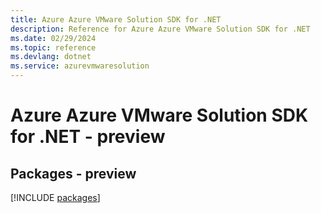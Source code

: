 ```yaml
---
title: Azure Azure VMware Solution SDK for .NET
description: Reference for Azure Azure VMware Solution SDK for .NET
ms.date: 02/29/2024
ms.topic: reference
ms.devlang: dotnet
ms.service: azurevmwaresolution
---
```

# Azure Azure VMware Solution SDK for .NET - preview
## Packages - preview
[!INCLUDE [packages](azure-vmware-solution-index.md)]